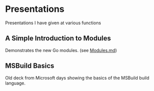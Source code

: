 # Presentations
Presentations I have given at various functions

## A Simple Introduction to Modules

Demonstrates the new Go modules. (see [Modules.md](Modules.md))

## MSBuild Basics

Old deck from Microsoft days showing the basics of the MSBuild build language.
